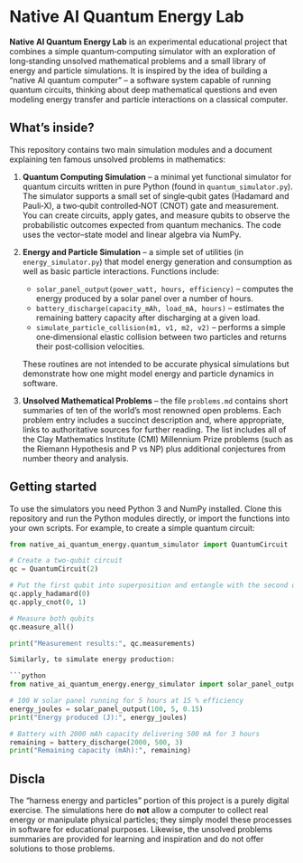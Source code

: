 # Native AI Quantum Energy Lab

**Native AI Quantum Energy Lab** is an experimental educational project that combines a simple
quantum‑computing simulator with an exploration of long‑standing unsolved mathematical
problems and a small library of energy and particle simulations.  It is inspired by the
idea of building a “native AI quantum computer” – a software system capable of running
quantum circuits, thinking about deep mathematical questions and even modeling energy
transfer and particle interactions on a classical computer.

## What’s inside?

This repository contains two main simulation modules and a document explaining
ten famous unsolved problems in mathematics:

1. **Quantum Computing Simulation** – a minimal yet functional simulator for quantum
   circuits written in pure Python (found in `quantum_simulator.py`).  The simulator
   supports a small set of single‑qubit gates (Hadamard and Pauli‑X), a
   two‑qubit controlled‑NOT (CNOT) gate and measurement.  You can create
   circuits, apply gates, and measure qubits to observe the probabilistic outcomes
   expected from quantum mechanics.  The code uses the vector–state model and
   linear algebra via NumPy.

2. **Energy and Particle Simulation** – a simple set of utilities (in
   `energy_simulator.py`) that model energy generation and consumption as well as
   basic particle interactions.  Functions include:

   * `solar_panel_output(power_watt, hours, efficiency)` – computes the energy
     produced by a solar panel over a number of hours.
   * `battery_discharge(capacity_mAh, load_mA, hours)` – estimates the remaining
     battery capacity after discharging at a given load.
   * `simulate_particle_collision(m1, v1, m2, v2)` – performs a simple
     one‑dimensional elastic collision between two particles and returns their
     post‑collision velocities.

   These routines are not intended to be accurate physical simulations but
   demonstrate how one might model energy and particle dynamics in software.

3. **Unsolved Mathematical Problems** – the file `problems.md` contains short
   summaries of ten of the world’s most renowned open problems.  Each
   problem entry includes a succinct description and, where appropriate, links
   to authoritative sources for further reading.  The list includes all of the
   Clay Mathematics Institute (CMI) Millennium Prize problems (such as the
   Riemann Hypothesis and P vs NP) plus additional conjectures from number
   theory and analysis.

## Getting started

To use the simulators you need Python 3 and NumPy installed.  Clone this
repository and run the Python modules directly, or import the functions into
your own scripts.  For example, to create a simple quantum circuit:

```python
from native_ai_quantum_energy.quantum_simulator import QuantumCircuit

# Create a two‑qubit circuit
qc = QuantumCircuit(2)

# Put the first qubit into superposition and entangle with the second qubit
qc.apply_hadamard(0)
qc.apply_cnot(0, 1)

# Measure both qubits
qc.measure_all()

print("Measurement results:", qc.measurements)

Similarly, to simulate energy production:

```python
from native_ai_quantum_energy.energy_simulator import solar_panel_output, battery_discharge

# 100 W solar panel running for 5 hours at 15 % efficiency
energy_joules = solar_panel_output(100, 5, 0.15)
print("Energy produced (J):", energy_joules)

# Battery with 2000 mAh capacity delivering 500 mA for 3 hours
remaining = battery_discharge(2000, 500, 3)
print("Remaining capacity (mAh):", remaining)
```

## Discla

The “harness energy and particles” portion of this project is a purely digital
exercise.  The simulations here do **not** allow a computer to collect real
energy or manipulate physical particles; they simply model these processes in
software for educational purposes.  Likewise, the unsolved problems summaries
are provided for learning and inspiration and do not offer solutions to those
problems.
